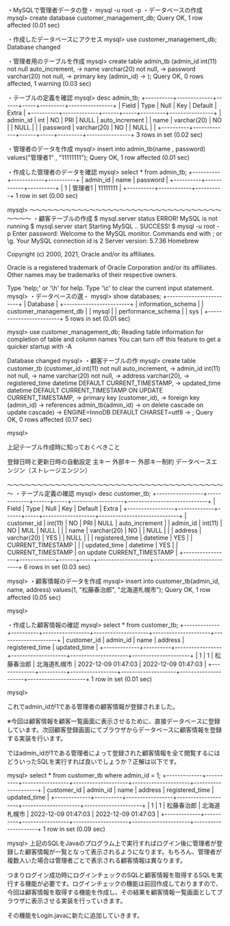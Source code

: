 ・MySQLで管理者データの登・
mysql -u root -p
・データベースの作成
mysql> create database customer_management_db;
Query OK, 1 row affected (0.01 sec)

・作成したデータベースにアクセス
mysql> use customer_management_db;
Database changed

・管理者用のテーブルを作成
mysql> create table admin_tb (admin_id int(11) not null auto_increment,
    ->  name varchar(20) not null,
    -> password varchar(20) not null,
    -> primary key (admin_id)
    -> );
Query OK, 0 rows affected, 1 warning (0.03 sec)

・テーブルの定義を確認
mysql> desc admin_tb;
+----------+-------------+------+-----+---------+----------------+
| Field    | Type        | Null | Key | Default | Extra          |
+----------+-------------+------+-----+---------+----------------+
| admin_id | int         | NO   | PRI | NULL    | auto_increment |
| name     | varchar(20) | NO   |     | NULL    |                |
| password | varchar(20) | NO   |     | NULL    |                |
+----------+-------------+------+-----+---------+----------------+
3 rows in set (0.02 sec)

・管理者のデータを作成
mysql> insert into admin_tb(name , password) values("管理者1" , "11111111");
Query OK, 1 row affected (0.01 sec)

・作成した管理者のデータを確認
mysql> select * from admin_tb;
+----------+------------+----------+
| admin_id | name       | password |
+----------+------------+----------+
|        1 | 管理者1    | 11111111 |
+----------+------------+----------+
1 row in set (0.00 sec)

mysql>
～～～～～～～～～～～～～～～～～～～～～～～～～～～～～～～～～～～～
・顧客テーブルの作成
$ mysql.server status
 ERROR! MySQL is not running
$ mysql.server start
Starting MySQL
.. SUCCESS! 
$ mysql -u root -p
Enter password: 
Welcome to the MySQL monitor.  Commands end with ; or \g.
Your MySQL connection id is 2
Server version: 5.7.36 Homebrew

Copyright (c) 2000, 2021, Oracle and/or its affiliates.

Oracle is a registered trademark of Oracle Corporation and/or its
affiliates. Other names may be trademarks of their respective
owners.

Type 'help;' or '\h' for help. Type '\c' to clear the current input statement.
mysql>
・データベースの選・
mysql> show databases;
+------------------------+
| Database               |
+------------------------+
| information_schema     |
| customer_management_db |
| mysql                  |
| performance_schema     |
| sys                    |
+------------------------+
5 rows in set (0.01 sec)

mysql> use customer_management_db;
Reading table information for completion of table and column names
You can turn off this feature to get a quicker startup with -A

Database changed
mysql>
・顧客テーブルの作
mysql> create table customer_tb (customer_id int(11) not null auto_increment,
    -> admin_id int(11) not null,
    -> name varchar(20) not null,
    -> address varchar(20), 
    -> registered_time datetime DEFAULT CURRENT_TIMESTAMP,
    -> updated_time datetime DEFAULT CURRENT_TIMESTAMP ON UPDATE CURRENT_TIMESTAMP,
    -> primary key (customer_id),
    -> foreign key (admin_id)
    -> references admin_tb(admin_id) 
    -> on delete cascade on update cascade)
    -> ENGINE=InnoDB  DEFAULT CHARSET=utf8
    -> ;
Query OK, 0 rows affected (0.17 sec)

mysql>

上記テーブル作成時に知っておくべきこと

登録日時と更新日時の自動設定
主キー
外部キー
外部キー制約
データベースエンジン（ストレージエンジン）

～～～～～～～～～～～～～～～～～～～～～～～～～～～～～～～～～～～～～
・テーブル定義の確認
mysql> desc customer_tb;
+-----------------+-------------+------+-----+-------------------+-----------------------------+
| Field           | Type        | Null | Key | Default           | Extra                       |
+-----------------+-------------+------+-----+-------------------+-----------------------------+
| customer_id     | int(11)     | NO   | PRI | NULL              | auto_increment              |
| admin_id        | int(11)     | NO   | MUL | NULL              |                             |
| name            | varchar(20) | NO   |     | NULL              |                             |
| address         | varchar(20) | YES  |     | NULL              |                             |
| registered_time | datetime    | YES  |     | CURRENT_TIMESTAMP |                             |
| updated_time    | datetime    | YES  |     | CURRENT_TIMESTAMP | on update CURRENT_TIMESTAMP |
+-----------------+-------------+------+-----+-------------------+-----------------------------+
6 rows in set (0.03 sec)

mysql>
・顧客情報のデータを作成
mysql> insert into customer_tb(admin_id, name, address) values(1, "松藤春治郎", "北海道札幌市");
Query OK, 1 row affected (0.05 sec)

mysql>

・作成した顧客情報の確認
mysql> select * from customer_tb;
+-------------+----------+-----------------+--------------------+---------------------+---------------------+
| customer_id | admin_id | name            | address            | registered_time     | updated_time        |
+-------------+----------+-----------------+--------------------+---------------------+---------------------+
|           1 |        1 | 松藤春治郎      | 北海道札幌市       | 2022-12-09 01:47:03 | 2022-12-09 01:47:03 |
+-------------+----------+-----------------+--------------------+---------------------+---------------------+
1 row in set (0.01 sec)

mysql>

これでadmin_idが1である管理者の顧客情報が登録されました。

※今回は顧客情報を顧客一覧画面に表示させるために、直接データベースに登録しています。次回顧客登録画面にてブラウザからデータベースに顧客情報を登録する実装を行います。


ではadmin_idが1である管理者によって登録された顧客情報を全て閲覧するにはどういったSQLを実行すれば良いでしょうか？正解は以下です。

mysql> select * from customer_tb where admin_id = 1;
+-------------+----------+-----------------+--------------------+---------------------+---------------------+
| customer_id | admin_id | name            | address            | registered_time     | updated_time        |
+-------------+----------+-----------------+--------------------+---------------------+---------------------+
|           1 |        1 | 松藤春治郎      | 北海道札幌市       | 2022-12-09 01:47:03 | 2022-12-09 01:47:03 |
+-------------+----------+-----------------+--------------------+---------------------+---------------------+
1 row in set (0.09 sec)

mysql>
上記のSQLをJavaのプログラム上で実行すればログイン後に管理者が登録した顧客情報が一覧となって表示されるようになります。もちろん、管理者が複数人いた場合は管理者ごとで表示される顧客情報は異なります。


つまりログイン成功時にログインチェックのSQLと顧客情報を取得するSQLを実行する機能が必要です。ログインチェックの機能は前回作成しておりますので、今回は顧客情報を取得する機能を作成し、その結果を顧客情報一覧画面としてブラウザに表示させる実装を行っていきます。


その機能をLogin.javaに新たに追加していきます。


